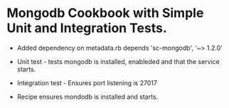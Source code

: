 # Mongodb Cookbook with Simple Unit and Integration Tests.

- Added dependency on metadata.rb depends 'sc-mongodb', '~> 1.2.0' 

- Unit test - tests mongodb is installed, enableded and that the service starts. 

- Integration test - Ensures port listening is 27017 

- Recipe ensures mondodb is installed and starts. 

